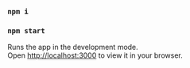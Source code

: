 ### `npm i`

### `npm start`

Runs the app in the development mode.\
Open [http://localhost:3000](http://localhost:3000) to view it in your browser.

